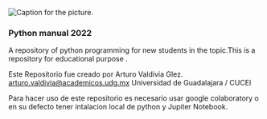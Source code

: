 ![Caption for the picture.](https://i.pinimg.com/originals/e6/dd/3e/e6dd3ec8da902b73194d430a76ced4dc.png)
### Python manual 2022
A repository of python programming for new students in the topic.This is a repository for educational purpose .

Este Repositorio fue creado por Arturo Valdivia Glez. 
arturo.valdivia@academicos.udg.mx
Universidad de Guadalajara / CUCEI

Para hacer uso de este repositorio es necesario usar google colaboratory o en su defecto tener intalacion local de python y Jupiter Notebook.

